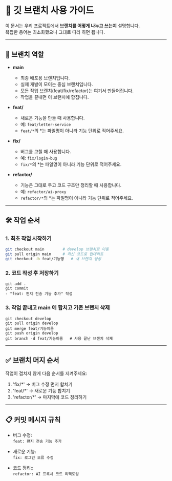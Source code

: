 # 🌿 깃 브랜치 사용 가이드

이 문서는 우리 프로젝트에서 **브랜치를 어떻게 나누고 쓰는지** 설명합니다.  
복잡한 용어는 최소화했으니 그대로 따라 하면 됩니다.

---

## 📂 브랜치 역할

- **main**
  - 최종 배포용 브랜치입니다.
  - 실제 개발이 모이는 중심 브랜치입니다.
  - 모든 작업 브랜치(feat/fix/refactor)는 여기서 만들어집니다.
  - 작업을 끝내면 이 브랜치에 합칩니다.

- **feat/**  
  - 새로운 기능을 만들 때 사용합니다.  
  - 예: `feat/letter-service`
  - `feat/*`의 *는 파일명이 아니라 기능 단위로 적어주세요.

- **fix/**  
  - 버그를 고칠 때 사용합니다.  
  - 예: `fix/login-bug`
  - `fix/*`의 *는 파일명이 아니라 기능 단위로 적어주세요.

- **refactor/**  
  - 기능은 그대로 두고 코드 구조만 정리할 때 사용합니다.  
  - 예: `refactor/ai-proxy`
  - `refactor/*`의 *는 파일명이 아니라 기능 단위로 적어주세요.

---

## 🛠️ 작업 순서

### 1. 최초 작업 시작하기
```bash
git checkout main        # develop 브랜치로 이동
git pull origin main     # 최신 코드로 업데이트
git checkout -b feat/기능명   # 새 브랜치 생성
```

### 2. 코드 작성 후 저장하기
```
git add .   
git commit
- "feat: 편지 전송 기능 추가" 작성
```

### 3. 작업 끝내고 main 에 합치고 기존 브랜치 삭제
```
git checkout develop
git pull origin develop
git merge feat/기능이름
git push origin develop
git branch -d feat/기능이름   # 사용 끝난 브랜치 삭제
```
---
## ✅ 브랜치 머지 순서

작업이 겹치지 않게 다음 순서를 지켜주세요:

1. 'fix/*' -> 버그 수정 먼저 합치기
2. 'feat/*' -> 새로운 기능 합치기
3. 'refactor/*' -> 마지막에 코드 정리하기


---
## 📋 커밋 메시지 규칙
- 버그 수정:   
```feat: 편지 전송 기능 추가```

- 새로운 기능:   
```fix: 로그인 오류 수정```

- 코드 정리::   
```refactor: AI 프록시 코드 리팩토링```